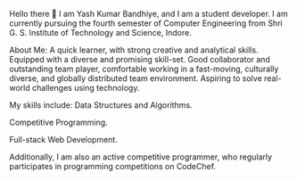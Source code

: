 Hello there 👋
I am Yash Kumar Bandhiye, and I am a student developer. I am currently pursuing the fourth semester of Computer Engineering from Shri G. S. Institute of Technology and Science, Indore.

About Me:
A quick learner, with strong creative and analytical skills.
Equipped with a diverse and promising skill-set.
Good collaborator and outstanding team player, comfortable working in a fast-moving, culturally diverse, and globally distributed team environment.
Aspiring to solve real-world challenges using technology.

My skills include:
Data Structures and Algorithms.

Competitive Programming.

Full-stack Web Development.

Additionally, I am also an active competitive programmer, who regularly participates in programming competitions on CodeChef.

